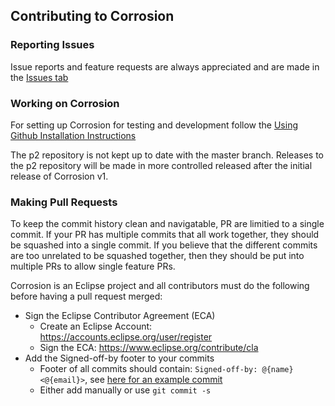 ## Contributing to Corrosion

### Reporting Issues
Issue reports and feature requests are always appreciated and are made in the [Issues tab](https://github.com/eclipse/corrosion/issues)

### Working on Corrosion

For setting up Corrosion for testing and development follow the [Using Github Installation Instructions](documentation/Installation.md#using-github)

The p2 repository is not kept up to date with the master branch. Releases to the p2 repository will be made in more controlled released after the initial release of Corrosion v1.

### Making Pull Requests

To keep the commit history clean and navigatable, PR are limitied to a single commit. If your PR has multiple commits that all work together, they should be squashed into a single commit. If you believe that the different commits are too unrelated to be squashed together, then they should be put into multiple PRs to allow single feature PRs.

Corrosion is an Eclipse project and all contributors must do the following before having a pull request merged:
 - Sign the Eclipse Contributor Agreement (ECA)
	- Create an Eclipse Account: https://accounts.eclipse.org/user/register
	- Sign the ECA: https://www.eclipse.org/contribute/cla
 - Add the Signed-off-by footer to your commits
	- Footer of all commits should contain: `Signed-off-by: @{name} <@{email}>`, see [here for an example commit](https://github.com/eclipse/corrosion/commit/09f4fa5d771bca3de6f4e5454ad324a517fc42bf)
	- Either add manually or use `git commit -s`

